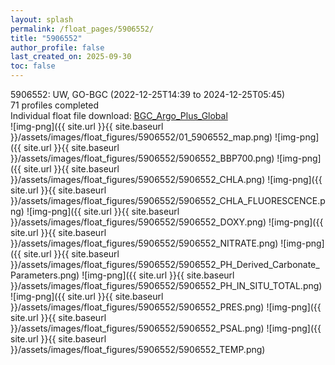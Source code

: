 ```yaml
---
layout: splash
permalink: /float_pages/5906552/
title: "5906552"
author_profile: false
last_created_on: 2025-09-30
toc: false
---
```

 
5906552: UW, GO-BGC (2022-12-25T14:39 to 2024-12-25T05:45)\
71 profiles completed\
Individual float file download: [BGC_Argo_Plus_Global](https://ftp.soest.hawaii.edu/bgc_argo_plus/Individual_Floats/outliers_removed/5906552_Sprof_processed.nc)\
![img-png]({{ site.url }}{{ site.baseurl }}/assets/images/float_figures/5906552/01_5906552_map.png)
![img-png]({{ site.url }}{{ site.baseurl }}/assets/images/float_figures/5906552/5906552_BBP700.png)
![img-png]({{ site.url }}{{ site.baseurl }}/assets/images/float_figures/5906552/5906552_CHLA.png)
![img-png]({{ site.url }}{{ site.baseurl }}/assets/images/float_figures/5906552/5906552_CHLA_FLUORESCENCE.png)
![img-png]({{ site.url }}{{ site.baseurl }}/assets/images/float_figures/5906552/5906552_DOXY.png)
![img-png]({{ site.url }}{{ site.baseurl }}/assets/images/float_figures/5906552/5906552_NITRATE.png)
![img-png]({{ site.url }}{{ site.baseurl }}/assets/images/float_figures/5906552/5906552_PH_Derived_Carbonate_Parameters.png)
![img-png]({{ site.url }}{{ site.baseurl }}/assets/images/float_figures/5906552/5906552_PH_IN_SITU_TOTAL.png)
![img-png]({{ site.url }}{{ site.baseurl }}/assets/images/float_figures/5906552/5906552_PRES.png)
![img-png]({{ site.url }}{{ site.baseurl }}/assets/images/float_figures/5906552/5906552_PSAL.png)
![img-png]({{ site.url }}{{ site.baseurl }}/assets/images/float_figures/5906552/5906552_TEMP.png)
